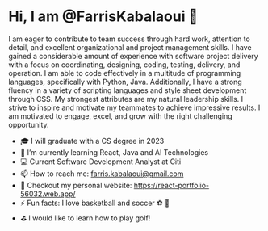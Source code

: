 # Hi, I am @FarrisKabalaoui 👋

I am eager to contribute to team success through hard work, attention to detail, and excellent organizational and project management skills. 
I have gained a considerable amount of experience with software project delivery with a focus on coordinating, designing, coding, testing, delivery, and operation. 
I am able to code effectively in a multitude of programming languages, specifically with Python, Java. Additionally, I have a strong fluency in a variety of scripting languages and style sheet development through CSS.
My strongest attributes are my natural leadership skills. I strive to inspire and motivate my teammates to achieve impressive results. 
I am motivated to engage, excel, and grow with the right challenging opportunity.

- 🎓  I will graduate with a CS degree in 2023
- 🌱 I’m currently learning React, Java and AI Technologies
- 💻  Current Software Development Analyst at Citi 
- 📫 How to reach me: farris.kabalaoui@gmail.com
- 📎  Checkout my personal website: https://react-portfolio-56032.web.app/
- ⚡ Fun facts: I love basketball and soccer ⚽ 🏀
- ⛳ I would like to learn how to play golf!

